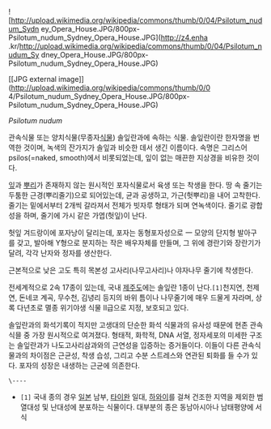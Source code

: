 ![http://upload.wikimedia.org/wikipedia/commons/thumb/0/04/Psilotum_nudum_Sydn
ey_Opera_House.JPG/800px-Psilotum_nudum_Sydney_Opera_House.JPG](http://z4.enha
.kr/http://upload.wikimedia.org/wikipedia/commons/thumb/0/04/Psilotum_nudum_Sy
dney_Opera_House.JPG/800px-Psilotum_nudum_Sydney_Opera_House.JPG)

[[JPG external image]](http://upload.wikimedia.org/wikipedia/commons/thumb/0/0
4/Psilotum_nudum_Sydney_Opera_House.JPG/800px-
Psilotum_nudum_Sydney_Opera_House.JPG)

_Psilotum nudum_

관속식물 또는 양치식물(무종자[식물](%EC%8B%9D%EB%AC%BC.md)) 솔잎란과에 속하는 식물. 솔잎란이란 한자명을 번역한
것이며, 녹색의 잔가지가 솔잎과 비슷한 데서 생긴 이름이다. 속명은 그리스어 psilos(=naked, smooth)에서 비롯되었는데, 잎이
없는 매끈한 지상경을 비유한 것이다.

[잎](%EC%9E%8E.md)과 [뿌리](%EB%BF%8C%EB%A6%AC.md)가 존재하지 않는 원시적인 포자식물로서 육생
또는 착생을 한다. 땅 속 줄기는 두툼한 근경(뿌리줄기)으로 되어있는데, 균과 공생하고, 가근(헛뿌리)을 내어 고착한다. 줄기는 밑에서부터
2개씩 갈라져서 전체가 빗자루 형태가 되며 연녹색이다. 줄기로 광합성을 하며, 줄기에 가시 같은 가엽(헛잎)이 난다.

헛잎 겨드랑이에 포자낭이 달리는데, 포자는 동형포자성으로 一 모양의 단지형 발아구를 갖고, 발아해 Y형으로 분지하는 작은 배우자체를 만들며,
그 위에 경란기와 장란기가 달려, 각각 난자와 정자를 생산한다.

근본적으로 낮은 고도 특히 목본성 고사리(나무고사리)나 야자나무 줄기에 착생한다.

전세계적으로 2속 17종이 있는데, 국내 [제주도](%EC%A0%9C%EC%A3%BC%EB%8F%84.md)에는 솔잎란 1종이
난다.`[1]`천지연, 천제연, 돈네코 계곡, 무수천, 김녕리 등지의 바위 틈이나 나무줄기에 매우 드물게 자라며, 상록 다년초로 멸종
위기야생 식물 Ⅱ급으로 지정, 보호되고 있다.

솔잎란과의 화석기록이 적지만 고생대의 단순한 화석 식물과의 유사성 때문에 현존 관속식믈 중 가장 원시적으로 여겨졌다. 형태적, 화학적,
DNA 서열, 정자세포의 미세한 구조는 솔잎란과가 나도고사리삼과와의 근연성을 입증하는 증거들이다. 이들이 다른 관속식물과의 차이점은 근균성,
착생 습성, 그리고 수분 스트레스와 연관된 퇴화를 들 수가 있다. 포자의 성장은 내생하는 근균에 의존한다.

`\----`

  * `[1]` 국내 종의 경우 [일본](%EC%9D%BC%EB%B3%B8.md) 남부, [타이완](%ED%83%80%EC%9D%B4%EC%99%84.md) 일대, [하와이](%ED%95%98%EC%99%80%EC%9D%B4.md)를 걸쳐 건조한 지역을 제외한 범열대성 및 난대성에 분포하는 식물이다. 대부분의 종은 동남아시아나 남태평양에 서식

